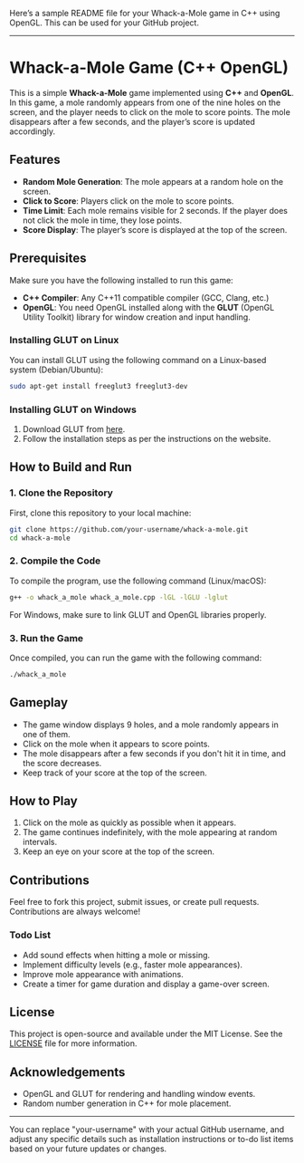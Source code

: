 Here’s a sample README file for your Whack-a-Mole game in C++ using OpenGL. This can be used for your GitHub project.

---

# Whack-a-Mole Game (C++ OpenGL)

This is a simple **Whack-a-Mole** game implemented using **C++** and **OpenGL**. In this game, a mole randomly appears from one of the nine holes on the screen, and the player needs to click on the mole to score points. The mole disappears after a few seconds, and the player’s score is updated accordingly.

## Features

- **Random Mole Generation**: The mole appears at a random hole on the screen.
- **Click to Score**: Players click on the mole to score points.
- **Time Limit**: Each mole remains visible for 2 seconds. If the player does not click the mole in time, they lose points.
- **Score Display**: The player’s score is displayed at the top of the screen.

## Prerequisites

Make sure you have the following installed to run this game:

- **C++ Compiler**: Any C++11 compatible compiler (GCC, Clang, etc.)
- **OpenGL**: You need OpenGL installed along with the **GLUT** (OpenGL Utility Toolkit) library for window creation and input handling.

### Installing GLUT on Linux

You can install GLUT using the following command on a Linux-based system (Debian/Ubuntu):

```bash
sudo apt-get install freeglut3 freeglut3-dev
```

### Installing GLUT on Windows

1. Download GLUT from [here](https://www.xmission.com/~nate/glut/glut_download.html).
2. Follow the installation steps as per the instructions on the website.

## How to Build and Run

### 1. Clone the Repository

First, clone this repository to your local machine:

```bash
git clone https://github.com/your-username/whack-a-mole.git
cd whack-a-mole
```

### 2. Compile the Code

To compile the program, use the following command (Linux/macOS):

```bash
g++ -o whack_a_mole whack_a_mole.cpp -lGL -lGLU -lglut
```

For Windows, make sure to link GLUT and OpenGL libraries properly.

### 3. Run the Game

Once compiled, you can run the game with the following command:

```bash
./whack_a_mole
```

## Gameplay

- The game window displays 9 holes, and a mole randomly appears in one of them.
- Click on the mole when it appears to score points.
- The mole disappears after a few seconds if you don't hit it in time, and the score decreases.
- Keep track of your score at the top of the screen.

## How to Play

1. Click on the mole as quickly as possible when it appears.
2. The game continues indefinitely, with the mole appearing at random intervals.
3. Keep an eye on your score at the top of the screen.

## Contributions

Feel free to fork this project, submit issues, or create pull requests. Contributions are always welcome!

### Todo List

- Add sound effects when hitting a mole or missing.
- Implement difficulty levels (e.g., faster mole appearances).
- Improve mole appearance with animations.
- Create a timer for game duration and display a game-over screen.

## License

This project is open-source and available under the MIT License. See the [LICENSE](LICENSE) file for more information.

## Acknowledgements

- OpenGL and GLUT for rendering and handling window events.
- Random number generation in C++ for mole placement.

---

You can replace "your-username" with your actual GitHub username, and adjust any specific details such as installation instructions or to-do list items based on your future updates or changes.
